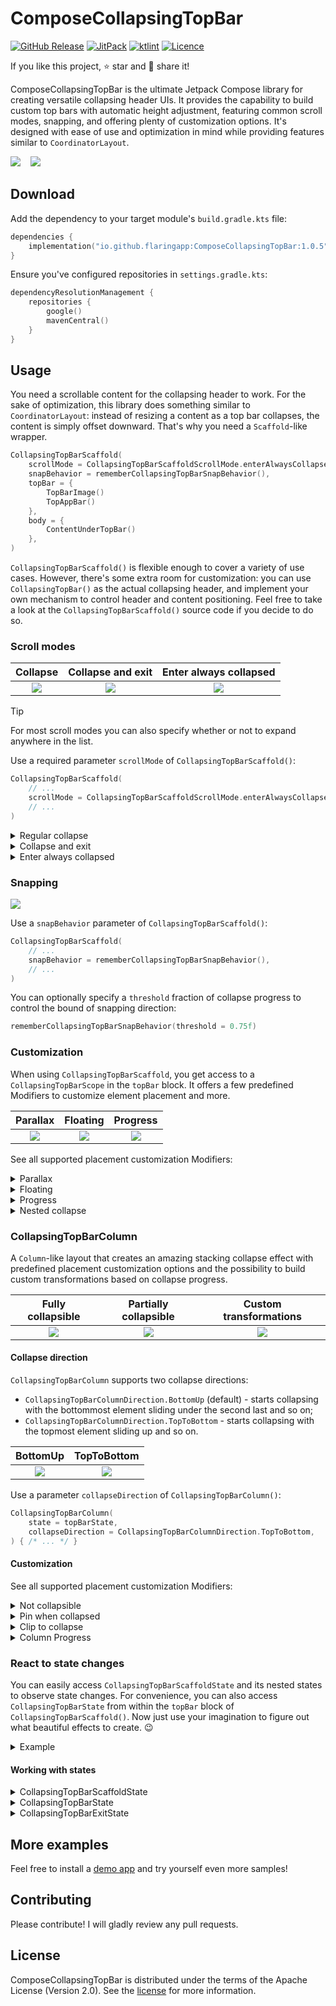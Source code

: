 # ComposeCollapsingTopBar

[![GitHub Release](https://img.shields.io/github/v/release/flaringapp/ComposeCollapsingTopBar?label=Release)](https://github.com/flaringapp/ComposeCollapsingTopBar/releases/latest)
[![JitPack](https://jitpack.io/v/flaringapp/ComposeCollapsingTopBar.svg)](https://jitpack.io/#flaringapp/ComposeCollapsingTopBar)
[![ktlint](https://img.shields.io/badge/ktlint%20code--style-%E2%9D%A4-FF4081)](https://pinterest.github.io/ktlint/)
[![Licence](https://img.shields.io/github/license/flaringapp/ComposeCollapsingTopBar)](https://github.com/flaringapp/ComposeCollapsingTopBar/blob/main/LICENSE)

If you like this project, :star: star and :loudspeaker: share it!

ComposeCollapsingTopBar is the ultimate Jetpack Compose library for creating versatile collapsing
header UIs. It provides the capability to build custom top bars with automatic height adjustment,
featuring common scroll modes, snapping, and offering plenty of customization options. It's designed
with ease of use and optimization in mind while providing features similar to `CoordinatorLayout`.

![](/docs/assets/cover_collapsing_stack.gif)
&nbsp;&nbsp;
![](/docs/assets/cover_collapsing_column.gif)

## Download

Add the dependency to your target module's `build.gradle.kts` file:

```kotlin
dependencies {
    implementation("io.github.flaringapp:ComposeCollapsingTopBar:1.0.5")
}
```

Ensure you've configured repositories in `settings.gradle.kts`:

```kotlin
dependencyResolutionManagement {
    repositories {
        google()
        mavenCentral()
    }
}
```

## Usage

You need a scrollable content for the collapsing header to work. For the sake of optimization, this
library does something similar to `CoordinatorLayout`: instead of resizing a content as a top bar
collapses, the content is simply offset downward. That's why you need a `Scaffold`-like wrapper.

```kotlin
CollapsingTopBarScaffold(
    scrollMode = CollapsingTopBarScaffoldScrollMode.enterAlwaysCollapsed(),
    snapBehavior = rememberCollapsingTopBarSnapBehavior(),
    topBar = {
        TopBarImage()
        TopAppBar()
    },
    body = {
        ContentUnderTopBar()
    },
)
```

`CollapsingTopBarScaffold()` is flexible enough to cover a variety of use cases. However, there's
some extra room for customization: you can use `CollapsingTopBar()` as the actual collapsing header,
and implement your own mechanism to control header and content positioning. Feel free to take a
look at the `CollapsingTopBarScaffold()` source code if you decide to do so.

### Scroll modes

|                   Collapse                    |             Collapse and exit              |                    Enter always collapsed                    |
|:---------------------------------------------:|:------------------------------------------:|:------------------------------------------------------------:|
| ![](/docs/assets/collapsing_mode_regular.gif) | ![](/docs/assets/collapsing_mode_exit.gif) | ![](/docs/assets/collapsing_mode_enter_always_collapsed.gif) |

> [!TIP]
> For most scroll modes you can also specify whether or not to expand anywhere in the list.

Use a required parameter `scrollMode` of `CollapsingTopBarScaffold()`:

```kotlin
CollapsingTopBarScaffold(
    // ...
    scrollMode = CollapsingTopBarScaffoldScrollMode.enterAlwaysCollapsed(),
    // ...
)
```

<details>
<summary>Regular collapse</summary>

#### Regular collapse

```kotlin
CollapsingTopBarScaffoldScrollMode.collapse(expandAlways = false)
```

The top bar will collapse to the height of the smallest child. It has an option `expandAlways` to
control whether or not to expand anywhere in the list.
</details>

<details>
<summary>Collapse and exit</summary>

#### Collapse and exit

```kotlin
CollapsingTopBarScaffoldScrollMode.collapseAndExit(expandAlways = false)
```

The top bar will collapse to the height of the smallest child and then completely exit outside its
bounds. It has an option `expandAlways` to control whether or not to expand anywhere in the list.
</details>

<details>
<summary>Enter always collapsed</summary>

#### Enter always collapsed

```kotlin
CollapsingTopBarScaffoldScrollMode.enterAlwaysCollapsed()
```

The top bar will collapse to the height of the smallest child and then completely exit outside its
bounds. Then it'll enter collapsed anywhere in the list and fully expand only at the top.
</details>

### Snapping

![](/docs/assets/snapping.gif)

Use a `snapBehavior` parameter of `CollapsingTopBarScaffold()`:

```kotlin
CollapsingTopBarScaffold(
    // ...
    snapBehavior = rememberCollapsingTopBarSnapBehavior(),
    // ...
)
```

You can optionally specify a `threshold` fraction of collapse progress to control the bound of
snapping direction:

```kotlin
rememberCollapsingTopBarSnapBehavior(threshold = 0.75f)
```

### Customization

When using `CollapsingTopBarScaffold`, you get access to a `CollapsingTopBarScope` in the `topBar`
block. It offers a few predefined Modifiers to customize element placement and more.

|            Parallax            |            Floating            |          Progress           |
|:------------------------------:|:------------------------------:|:---------------------------:|
| ![](/docs/assets/parallax.gif) | ![](/docs/assets/floating.gif) | ![](/docs/assets/scrim.gif) |

See all supported placement customization Modifiers:

<details>
<summary>Parallax</summary>

#### Parallax

```kotlin
Modifier.parallax()
```

Creates a parallax effect by offsetting an element upward by `ratio` as a fraction of the
collapsible height while the top bar collapses.

```kotlin
CollapsingTopBarScaffold(
    scrollMode = CollapsingTopBarScaffoldScrollMode.collapse(expandAlways = false),
    topBar = {
        SampleTopBarImage(
            modifier = Modifier.parallax(0.25f),
        )
        SampleTopAppBar(
            containerColor = Color.Transparent,
        )
    },
    body = {
        SampleContent()
    },
)
```

> In this example the top bar image is collapsing with a 25% parallax effect.

</details>

<details>
<summary>Floating</summary>

#### Floating

```kotlin
Modifier.floating()
```

Excludes an element from the collapsed height calculation, allowing it to float and position itself
in any way you want (floating button, indicator, etc). Should be used only in the presence of
other non-floating elements in the top bar.

```kotlin
CollapsingTopBarScaffold(
    scrollMode = CollapsingTopBarScaffoldScrollMode.collapseAndExit(expandAlways = false),
    topBar = { topBarState ->
        SampleTopBarImage()
        SampleTopAppBar(
            containerColor = Color.Transparent,
        )
        FloatingButton(
            modifier = Modifier.floating(),
            state = topBarState,
        )
    },
    body = {
        SampleContent()
    },
)
```

> In this example there's a floating button with the `floating` modifier implementing its own
> placement logic using `topBarState`.

</details>

<details>
<summary>Progress</summary>

#### Progress

```kotlin
Modifier.progress { totalProgress, itemProgress -> }
```

Allows you to track the current progress of both the top bar and an element to which this modifier
is applied. As a result, you can create your own transformations of any kind.

```kotlin
CollapsingTopBarScaffold(
    scrollMode = CollapsingTopBarScaffoldScrollMode.collapse(expandAlways = false),
    topBar = {
        var topBarColorProgress by remember { mutableFloatStateOf(1f) }
        SampleTopBarImage(
            modifier = Modifier.progress { _, itemProgress ->
                topBarColorProgress =
                    itemProgress.coerceAtMost(SCRIM_START_FRACTION) / SCRIM_START_FRACTION
            },
        )
        SampleTopAppBar(
            containerColor = MaterialTheme.colorScheme.surface.copy(
                alpha = lerp(1f, 0f, topBarColorProgress),
            ),
        )
    },
    body = {
        SampleContent()
    },
)
```

> In this example the top app bar dynamically changes its color as the top bar image collapses.

</details>

<details>
<summary>Nested collapse</summary>

#### Nested collapse

```kotlin
Modifier.nestedCollapse()
```

Defines a connection between an element with a custom nested collapsing mechanism and the top bar.
Should be used when creating custom complex collapsing elements, e.g.,
[CollapsingTopBarColumn](#CollapsingTopBarColumn).

</details>

### CollapsingTopBarColumn

A `Column`-like layout that creates an amazing stacking collapse effect with predefined placement
customization options and the possibility to build custom transformations based on collapse
progress.

|              Fully collapsible               |               Partially collapsible               |                 Custom transformations                 |
|:--------------------------------------------:|:-------------------------------------------------:|:------------------------------------------------------:|
| ![](/docs/assets/collapsing_column_full.gif) | ![](/docs/assets/collapsing_column_partially.gif) | ![](/docs/assets/collapsing_column_moving_element.gif) |

#### Collapse direction

`CollapsingTopBarColumn` supports two collapse directions:

- `CollapsingTopBarColumnDirection.BottomUp` (default) - starts collapsing with the
  bottommost element sliding under the second last and so on;
- `CollapsingTopBarColumnDirection.TopToBottom` - starts collapsing with the
  topmost element sliding up and so on.

|                     BottomUp                      |                   TopToBottom                   |
|:-------------------------------------------------:|:-----------------------------------------------:|
| ![](/docs/assets/collapsing_column_partially.gif) | ![](/docs/assets/collapsing_column_reverse.gif) |

Use a parameter `collapseDirection` of `CollapsingTopBarColumn()`:

```kotlin
CollapsingTopBarColumn(
    state = topBarState,
    collapseDirection = CollapsingTopBarColumnDirection.TopToBottom,
) { /* ... */ }
```

#### Customization

See all supported placement customization Modifiers:

<details>
<summary>Not collapsible</summary>

#### Not collapsible

```kotlin
Modifier.notCollapsible()
```

Excludes an element from the collapsing process, so that it remains always visible and just slides
up and down with the collapsing movement.

```kotlin
CollapsingTopBarScaffold(
    scrollMode = CollapsingTopBarScaffoldScrollMode.collapse(expandAlways = false),
    topBar = { topBarState ->
        CollapsingTopBarColumn(topBarState) {
            SampleTopBarBanner()
            SampleTopAppBar(
                modifier = Modifier.notCollapsible(),
            )
            SampleVerticalFadingEdge()
            SampleFilterChips()
        }
    },
    body = {
        SampleContent()
    },
)
```

> In this example the top app bar is not collapsible, but every other element is.

</details>

<details>
<summary>Pin when collapsed</summary>

#### Pin when collapsed

```kotlin
Modifier.pinWhenCollapsed()
```

Unlike the default placement behavior that stops sliding an element when it is fully collapsed,
this modifier makes the element continue its movement (pin). Useful if you want an element to
slide all the way up under other transparent elements.

```kotlin
CollapsingTopBarScaffold(
    modifier = modifier,
    scrollMode = CollapsingTopBarScaffoldScrollMode.collapse(expandAlways = false),
    topBar = { topBarState ->
        CollapsingTopBarColumn(
            state = topBarState,
            collapseDirection = CollapsingTopBarColumnDirection.TopToBottom,
        ) {
            SampleTopAppBar(
                modifier = Modifier.notCollapsible(),
            )
            InfoBlock(
                modifier = Modifier.pinWhenCollapsed(),
            )
            SearchBar(
                modifier = Modifier.zIndex(1f),
            )
        }
    },
    body = {
        SampleContent()
    },
)
```

> In this example the `InfoBlock` is pinned when collapsed, and it'll slide under the top app bar
> out of the screen bounds.

</details>

<details>
<summary>Clip to collapse</summary>

#### Clip to collapse

```kotlin
Modifier.clipToCollapse()
```

Clips an element to its bounds as it collapses, so that it's not visible under the following
transparent element.

```kotlin
CollapsingTopBarScaffold(
    scrollMode = CollapsingTopBarScaffoldScrollMode.collapse(expandAlways = true),
    topBar = { topBarState ->
        CollapsingTopBarColumn(
            state = topBarState,
        ) {
            SampleFilterChips(
                modifier = Modifier.clipToCollapse(),
            )
            SampleTopAppBar(
                modifier = Modifier.notCollapsible(),
                containerColor = Color.Transparent,
            )
            SampleFilterChips(
                modifier = Modifier.clipToCollapse(),
            )
        }
    },
    body = {
        SampleContent()
    },
)
```

> In this example all elements but the top app bar clip themselves to collapse bounds.

</details>

<details>
<summary>Column Progress</summary>

#### Column Progress

```kotlin
Modifier.columnProgress()
```

Allows you to track the current progress of both the top bar column and an element to which this
modifier is applied. As a result, you can create your own transformations of any kind.

```kotlin
CollapsingTopBarScaffold(
    scrollMode = CollapsingTopBarScaffoldScrollMode.collapse(expandAlways = false),
    topBar = { topBarState ->
        CollapsingTopBarColumn(topBarState) {
            SampleTopAppBar(
                modifier = Modifier.notCollapsible(),
                title = "Column Moving Element",
                onBack = onBack,
            )

            var textCollapseProgress by remember {
                mutableFloatStateOf(1f)
            }
            Text(
                modifier = Modifier
                    .columnProgress { _, itemProgress -> textCollapseProgress = itemProgress }
                    .graphicsLayer {
                        alpha = textCollapseProgress
                    },
                text = "Collapsible element",
            )
        }
    },
    body = {
        SampleContent()
    },
)
```

> In this example the `Text` element keeps track of its collapse progress and fades out on collapse.

</details>

### React to state changes

You can easily access `CollapsingTopBarScaffoldState` and its nested states to observe state
changes. For convenience, you can also access `CollapsingTopBarState` from within the `topBar`
block of `CollapsingTopBarScaffold()`. Now just use your imagination to figure out what beautiful
effects to create. :wink:

<details>
<summary>Example</summary>

```kotlin
val state = rememberCollapsingTopBarScaffoldState()
val topBarShadowElevation by animateDpAsState(
    label = "ShadowAnimation",
    targetValue = if (state.topBarState.isCollapsed) 12.dp else 0.dp,
)
CollapsingTopBarScaffold(
    state = state,
    scrollMode = CollapsingTopBarScaffoldScrollMode.collapse(expandAlways = false),
    topBarModifier = Modifier.graphicsLayer {
        shadowElevation = topBarShadowElevation.toPx()
    },
    topBar = {
        SampleTopBarImage()
        SampleTopAppBar()
    },
    body = {
        SampleContent()
    },
)
```

> In this example the top bar drops a shadow that appears with animation as soon as the top bar is
> collapsed.

</details>

#### Working with states

<details>
<summary>CollapsingTopBarScaffoldState</summary>

#### CollapsingTopBarScaffoldState

This is a state holder for top bar layout data that also allows some manual control.

You can easily access the current top bar state with `state.isExpanded` and `state.isCollapsed`.
Or you can programmatically toggle one with `state.expand()` and `state.collapse()` inside
`LaunchedEffect` or a custom coroutine.

If you need more detailed layout data, refer to:

- `topBarState` for collapsing progress;
- `exitState` for exiting progress;
    - note that it's empty unless you use a *scroll mode that supports exiting*.

</details>

<details>
<summary>CollapsingTopBarState</summary>

#### CollapsingTopBarState

Contains information about the collapsing state up until top bar starts exiting (if chosen scroll
mode supports that). Offers state data similar to scaffold: `state.isExpanded` and
`state.isCollapsed`, as well as manual controls: `state.expand()` and `state.collapse()`.

This state exposes comprehensive measurement data via `layoutInfo`, such as collapse progress
`layoutInfo.collapseProgress`, collapsed height `layoutInfo.collapsedHeight` etc.

</details>

<details>
<summary>CollapsingTopBarExitState</summary>

#### CollapsingTopBarExitState

> This state only makes sense if you use a scroll mode that supports exiting: `collapseAndExit()`,
> `enterAlwaysCollapsed()`.

Contains information about the top bar exiting state up from when top bar is collapsed. Offers state
data: `state.isFullyEntered` and `state.isFullyExited`, as well as manual controls:
`state.expand()` and `state.collapse()`.

This state exposes current exit offset via `exitHeight`.

</details>

## More examples

Feel free to install a [demo app](/app) and try yourself even more samples!

## Contributing

Please contribute! I will gladly review any pull requests.

## License

ComposeCollapsingTopBar is distributed under the terms of the Apache License (Version 2.0).
See the [license](LICENSE) for more information.
